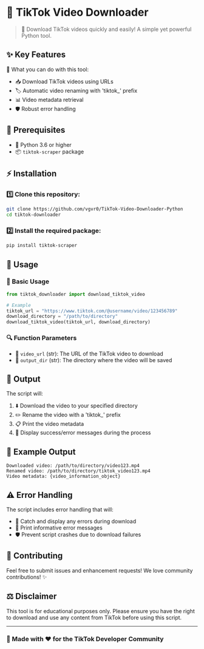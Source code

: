 # 📱 TikTok Video Downloader

> 🚀 Download TikTok videos quickly and easily! A simple yet powerful Python tool.

## ✨ Key Features

🎯 What you can do with this tool:
- 📥 Download TikTok videos using URLs
- 🏷️ Automatic video renaming with 'tiktok_' prefix
- 📊 Video metadata retrieval
- 🛡️ Robust error handling

## 🔧 Prerequisites

- 🐍 Python 3.6 or higher
- 📦 `tiktok-scraper` package

## ⚡️ Installation

### 1️⃣ Clone this repository:
```bash
git clone https://github.com/vgvr0/TikTok-Video-Downloader-Python
cd tiktok-downloader
```

### 2️⃣ Install the required package:
```bash
pip install tiktok-scraper
```

## 📖 Usage

### 🎯 Basic Usage

```python
from tiktok_downloader import download_tiktok_video

# Example
tiktok_url = "https://www.tiktok.com/@username/video/123456789"
download_directory = "/path/to/directory"
download_tiktok_video(tiktok_url, download_directory)
```

### 🔍 Function Parameters

- 🔗 `video_url` (str): The URL of the TikTok video to download
- 📁 `output_dir` (str): The directory where the video will be saved

## 🎉 Output

The script will:
1. ⬇️ Download the video to your specified directory
2. ✏️ Rename the video with a 'tiktok_' prefix
3. 📋 Print the video metadata
4. 💬 Display success/error messages during the process

## 📝 Example Output

```
Downloaded video: /path/to/directory/video123.mp4
Renamed video: /path/to/directory/tiktok_video123.mp4
Video metadata: {video_information_object}
```

## ⚠️ Error Handling

The script includes error handling that will:
- 🚫 Catch and display any errors during download
- 📢 Print informative error messages
- 🛡️ Prevent script crashes due to download failures

## 🤝 Contributing

Feel free to submit issues and enhancement requests! We love community contributions! ✨


## ⚖️ Disclaimer

This tool is for educational purposes only. Please ensure you have the right to download and use any content from TikTok before using this script.

---
### 🌟 Made with ❤️ for the TikTok Developer Community
